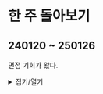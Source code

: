 # 한 주 돌아보기
## 240120 ~ 250126
면접 기회가 왔다.


<details>
<summary>접기/열기</summary>

[사이트: 레벨디자인 원칙](https://yourlifeguard.co.kr/2024/12/09/%EA%B2%8C%EC%9E%84-%EB%A0%88%EB%B2%A8-%EB%94%94%EC%9E%90%EC%9D%B8%EC%9D%98-%EC%9B%90%EC%B9%99%EA%B3%BC-%EB%B2%A0%EC%8A%A4%ED%8A%B8-%ED%94%84%EB%9E%99%ED%8B%B0%EC%8A%A4-%EC%99%84%EB%B2%BD-%EA%B0%80/?utm_source=chatgpt.com)

[유튜브: 허브 레벨디자인](https://www.youtube.com/watch?v=hHguwARMcY8)
</details>

